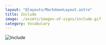 ```yaml
---
layout: "@layouts/MarkdownLayout.astro"
title: Include
image: ./assets/images-of-signs/include.gif
category: Vocabulary
---
```


![Include](@signs/include.gif)
